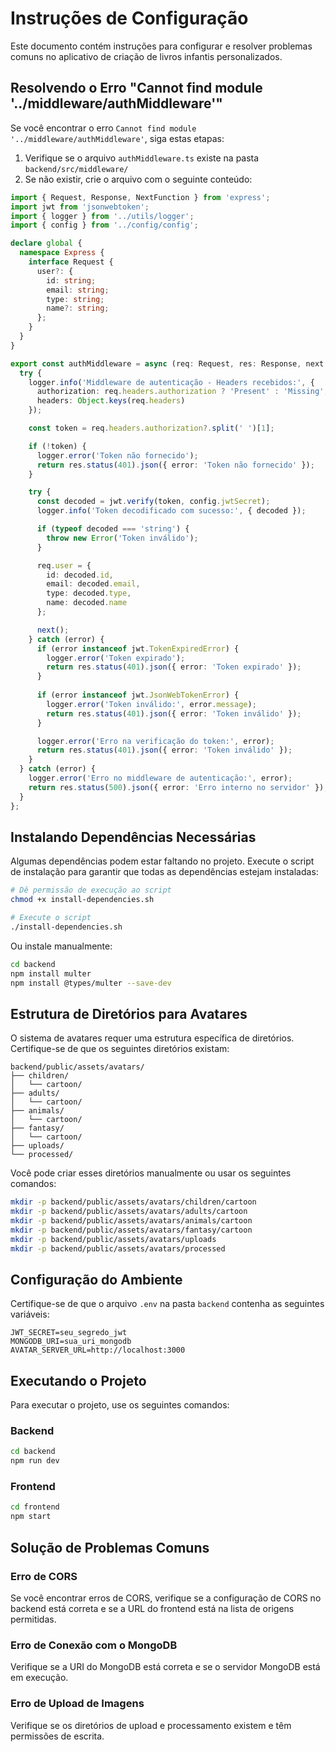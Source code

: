 # Instruções de Configuração

Este documento contém instruções para configurar e resolver problemas comuns no aplicativo de criação de livros infantis personalizados.

## Resolvendo o Erro "Cannot find module '../middleware/authMiddleware'"

Se você encontrar o erro `Cannot find module '../middleware/authMiddleware'`, siga estas etapas:

1. Verifique se o arquivo `authMiddleware.ts` existe na pasta `backend/src/middleware/`
2. Se não existir, crie o arquivo com o seguinte conteúdo:

```typescript
import { Request, Response, NextFunction } from 'express';
import jwt from 'jsonwebtoken';
import { logger } from '../utils/logger';
import { config } from '../config/config';

declare global {
  namespace Express {
    interface Request {
      user?: {
        id: string;
        email: string;
        type: string;
        name?: string;
      };
    }
  }
}

export const authMiddleware = async (req: Request, res: Response, next: NextFunction) => {
  try {
    logger.info('Middleware de autenticação - Headers recebidos:', {
      authorization: req.headers.authorization ? 'Present' : 'Missing',
      headers: Object.keys(req.headers)
    });

    const token = req.headers.authorization?.split(' ')[1];

    if (!token) {
      logger.error('Token não fornecido');
      return res.status(401).json({ error: 'Token não fornecido' });
    }

    try {
      const decoded = jwt.verify(token, config.jwtSecret);
      logger.info('Token decodificado com sucesso:', { decoded });

      if (typeof decoded === 'string') {
        throw new Error('Token inválido');
      }

      req.user = {
        id: decoded.id,
        email: decoded.email,
        type: decoded.type,
        name: decoded.name
      };

      next();
    } catch (error) {
      if (error instanceof jwt.TokenExpiredError) {
        logger.error('Token expirado');
        return res.status(401).json({ error: 'Token expirado' });
      }
      
      if (error instanceof jwt.JsonWebTokenError) {
        logger.error('Token inválido:', error.message);
        return res.status(401).json({ error: 'Token inválido' });
      }

      logger.error('Erro na verificação do token:', error);
      return res.status(401).json({ error: 'Token inválido' });
    }
  } catch (error) {
    logger.error('Erro no middleware de autenticação:', error);
    return res.status(500).json({ error: 'Erro interno no servidor' });
  }
};
```

## Instalando Dependências Necessárias

Algumas dependências podem estar faltando no projeto. Execute o script de instalação para garantir que todas as dependências estejam instaladas:

```bash
# Dê permissão de execução ao script
chmod +x install-dependencies.sh

# Execute o script
./install-dependencies.sh
```

Ou instale manualmente:

```bash
cd backend
npm install multer
npm install @types/multer --save-dev
```

## Estrutura de Diretórios para Avatares

O sistema de avatares requer uma estrutura específica de diretórios. Certifique-se de que os seguintes diretórios existam:

```
backend/public/assets/avatars/
├── children/
│   └── cartoon/
├── adults/
│   └── cartoon/
├── animals/
│   └── cartoon/
├── fantasy/
│   └── cartoon/
├── uploads/
└── processed/
```

Você pode criar esses diretórios manualmente ou usar os seguintes comandos:

```bash
mkdir -p backend/public/assets/avatars/children/cartoon
mkdir -p backend/public/assets/avatars/adults/cartoon
mkdir -p backend/public/assets/avatars/animals/cartoon
mkdir -p backend/public/assets/avatars/fantasy/cartoon
mkdir -p backend/public/assets/avatars/uploads
mkdir -p backend/public/assets/avatars/processed
```

## Configuração do Ambiente

Certifique-se de que o arquivo `.env` na pasta `backend` contenha as seguintes variáveis:

```
JWT_SECRET=seu_segredo_jwt
MONGODB_URI=sua_uri_mongodb
AVATAR_SERVER_URL=http://localhost:3000
```

## Executando o Projeto

Para executar o projeto, use os seguintes comandos:

### Backend
```bash
cd backend
npm run dev
```

### Frontend
```bash
cd frontend
npm start
```

## Solução de Problemas Comuns

### Erro de CORS
Se você encontrar erros de CORS, verifique se a configuração de CORS no backend está correta e se a URL do frontend está na lista de origens permitidas.

### Erro de Conexão com o MongoDB
Verifique se a URI do MongoDB está correta e se o servidor MongoDB está em execução.

### Erro de Upload de Imagens
Verifique se os diretórios de upload e processamento existem e têm permissões de escrita.